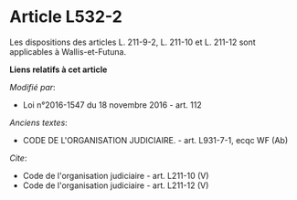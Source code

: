 # Article L532-2

Les dispositions des articles L. 211-9-2, L. 211-10 et L. 211-12 sont applicables à Wallis-et-Futuna.

**Liens relatifs à cet article**

_Modifié par_:

  - Loi n°2016-1547 du 18 novembre 2016 - art. 112

_Anciens textes_:

  - CODE DE L'ORGANISATION JUDICIAIRE. - art. L931-7-1, ecqc WF (Ab)

_Cite_:

  - Code de l'organisation judiciaire - art. L211-10 (V)
  - Code de l'organisation judiciaire - art. L211-12 (V)
